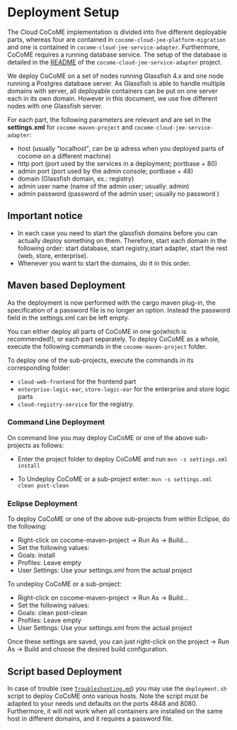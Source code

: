 # Deployment Setup

The Cloud CoCoME implementation is divided into five different deployable
parts, whereas four are contained in 
`cocome-cloud-jee-platform-migration` and one is contained in 
`cocome-cloud-jee-service-adapter`. Furthermore, CoCoME requires a
running database service. The setup of the database is detailed in the 
[README](https://github.com/cocome-community-case-study/cocome-cloud-jee-service-adapter)
of the `cocome-cloud-jee-service-adapter` project.

We deploy CoCoME on a set of nodes running Glassfish 4.x and one node
running a Postgres database server. As Glassfish is able to handle
multiple domains with server, all deployable containers can be put on
one server each in its own domain. However in this document, we use
five different nodes with one Glassfish server.

For each part, the following parameters are relevant and are set in the **settings.xml**
for `cocome-maven-project` and `cocome-cloud-jee-service-adapter`:

* host (usually "localhost", can be ip adress when you deployed parts of cocome on a different machine)
* http port (port used by the services in a deployment; portbase + 80)
* admin port (port used by the admin console; portbase + 48)
* domain (Glassfish domain, ex.:  registry)
* admin user name (name of the admin user; usually: admin)
* admin password (password of the admin user; usually no password )

## Important notice
- In each case you need to start the glassfish domains before you can actually deploy 
  something on them. Therefore, start each domain in the following order: start database, 
  start registry,start adapter, start the rest (web, store, enterprise).
- Whenever you want to start the domains, do it in this order.


## Maven based Deployment

As the deployment is now performed with the cargo maven plug-in, the
specification of a password file is no longer an option. Instead the password field in the 
settings.xml can be left empty.

You can either deploy all parts of CoCoME in one go(which is recommended!), or each part separately.
To deploy CoCoME as a whole, execute the following commands in the `cocome-maven-project` folder.

To deploy one of the sub-projects, execute the commands in its corresponding folder: 

 - `cloud-web-frontend` for the frontend part
 - `enterprise-logic-ear`, `store-logic-ear` for the enterprise and store logic parts 
 - `cloud-registry-service` for the registry.

### Command Line Deployment
On command line you may deploy CoCoME or one of the above sub-projects as follows:

- Enter the project folder to deploy CoCoME and run
  `mvn -s settings.xml install`
  
- To Undeploy CoCoME or a sub-project enter:
  `mvn -s settings.xml clean post-clean`
   
### Eclipse Deployment
To deploy CoCoME or one of the above sub-projects from within Eclipse, do the following:

- Right-click on cocome-maven-project -> Run As -> Build...
- Set the following values:
 - Goals: install
 - Profiles: Leave empty
 - User Settings:  Use your settings.xml from the actual project
 
To undeploy CoCoME or a sub-project:

- Right-click on cocome-maven-project -> Run As -> Build...
- Set the following values:
 - Goals: clean post-clean
 - Profiles: Leave empty
 - User Settings:  Use your settings.xml from the actual project
 
Once these settings are saved, you can just right-click on the project -> Run As -> Build
and choose the desired build configuration.

## Script based Deployment

In case of trouble (see [`Troubleshooting.md`](./Troubleshooting.md)) you may use the
`deployment.sh` script to deploy CoCoME onto various hosts. Note the
script must be adapted to your needs und defaults on the ports 4848 and
8080. Furthermore, it will not work when all containers are installed
on the same host in different domains, and it requires a password file.

